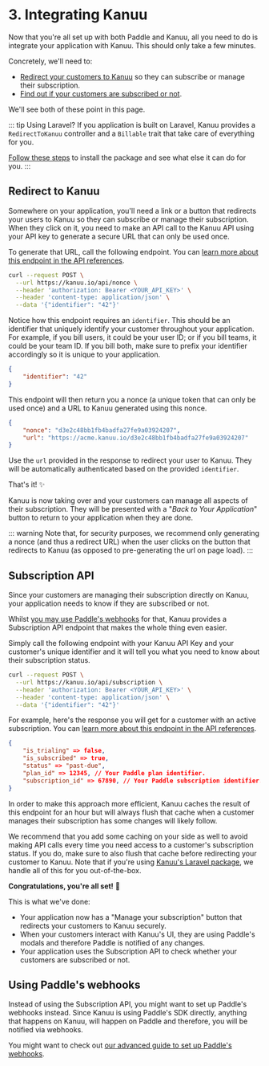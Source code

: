 # 3. Integrating Kanuu

Now that you're all set up with both Paddle and Kanuu, all you need to do is integrate your application with Kanuu. This should only take a few minutes.

Concretely, we'll need to:
- [Redirect your customers to Kanuu](#redirect-to-kanuu) so they can subscribe or manage their subscription.
- [Find out if your customers are subscribed or not](#subscription-api).

We'll see both of these point in this page.

::: tip Using Laravel?
If you application is built on Laravel, Kanuu provides a `RedirectToKanuu` controller and a `Billable` trait that take care of everything for you.

[Follow these steps](/laravel/installation) to install the package and see what else it can do for you.
:::

## Redirect to Kanuu

Somewhere on your application, you'll need a link or a button that redirects your users to Kanuu so they can subscribe or manage their subscription. When they click on it, you need to make an API call to the Kanuu API using your API key to generate a secure URL that can only be used once.

To generate that URL, call the following endpoint. You can [learn more about this endpoint in the API references](../api/create-nonce).

```sh
curl --request POST \
  --url https://kanuu.io/api/nonce \
  --header 'authorization: Bearer <YOUR_API_KEY>' \
  --header 'content-type: application/json' \
  --data '{"identifier": "42"}'
```

Notice how this endpoint requires an `identifier`. This should be an identifier that uniquely identify your customer throughout your application. For example, if you bill users, it could be your user ID; or if you bill teams, it could be your team ID. If you bill both, make sure to prefix your identifier accordingly so it is unique to your application.

```json
{
    "identifier": "42"
}
```

This endpoint will then return you a nonce (a unique token that can only be used once) and a URL to Kanuu generated using this nonce.

```json
{
	"nonce": "d3e2c48bb1fb4badfa27fe9a03924207",
	"url": "https://acme.kanuu.io/d3e2c48bb1fb4badfa27fe9a03924207"
}
```

Use the `url` provided in the response to redirect your user to Kanuu. They will be automatically authenticated based on the provided `identifier`.

That's it! :sparkles:

Kanuu is now taking over and your customers can manage all aspects of their subscription. They will be presented with a "*Back to Your Application*" button to return to your application when they are done.

::: warning
Note that, for security purposes, we recommend only generating a nonce (and thus a redirect URL) when the user clicks on the button that redirects to Kanuu (as opposed to pre-generating the url on page load).
:::

## Subscription API

Since your customers are managing their subscription directly on Kanuu, your application needs to know if they are subscribed or not.

Whilst [you may use Paddle's webhooks](#using-paddle-s-webhooks) for that, Kanuu provides a Subscription API endpoint that makes the whole thing even easier.

Simply call the following endpoint with your Kanuu API Key and your customer's unique identifier and it will tell you what you need to know about their subscription status.

```sh
curl --request POST \
  --url https://kanuu.io/api/subscription \
  --header 'authorization: Bearer <YOUR_API_KEY>' \
  --header 'content-type: application/json' \
  --data '{"identifier": "42"}'
```

For example, here's the response you will get for a customer with an active subscription. You can [learn more about this endpoint in the API references](../api/fetch-subscription).

```json
{
    "is_trialing" => false,
    "is_subscribed" => true,
    "status" => "past-due",
    "plan_id" => 12345, // Your Paddle plan identifier.
    "subscription_id" => 67890, // Your Paddle subscription identifier.
}
```

In order to make this approach more efficient, Kanuu caches the result of this endpoint for an hour but will always flush that cache when a customer manages their subscription has some changes will likely follow.

We recommend that you add some caching on your side as well to avoid making API calls every time you need access to a customer's subscription status. If you do, make sure to also flush that cache before redirecting your customer to Kanuu. Note that if you're using [Kanuu's Laravel package](../laravel/installation), we handle all of this for you out-of-the-box.

**Congratulations, you're all set!** :tada:

This is what we've done:
- Your application now has a "Manage your subscription" button that redirects your customers to Kanuu securely.
- When your customers interact with Kanuu's UI, they are using Paddle's modals and therefore Paddle is notified of any changes.
- Your application uses the Subscription API to check whether your customers are subscribed or not.

## Using Paddle's webhooks

Instead of using the Subscription API, you might want to set up Paddle's webhooks instead. Since Kanuu is using Paddle's SDK directly, anything that happens on Kanuu, will happen on Paddle and therefore, you will be notified via webhooks.

You might want to check out [our advanced guide to set up Paddle's webhooks](../advanced/paddle-webhooks).
